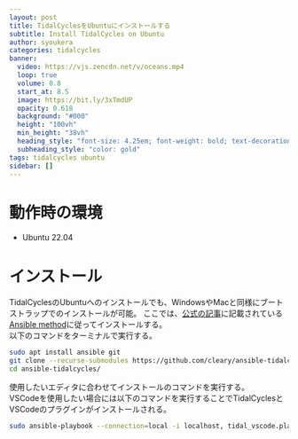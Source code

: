 ```yaml
---
layout: post
title: TidalCyclesをUbuntuにインストールする
subtitle: Install TidalCycles on Ubuntu
author: syoukera
categories: tidalcycles
banner:
  video: https://vjs.zencdn.net/v/oceans.mp4
  loop: true
  volume: 0.8
  start_at: 8.5
  image: https://bit.ly/3xTmdUP
  opacity: 0.618
  background: "#000"
  height: "100vh"
  min_height: "38vh"
  heading_style: "font-size: 4.25em; font-weight: bold; text-decoration: underline"
  subheading_style: "color: gold"
tags: tidalcycles ubuntu
sidebar: []
---
```


# 動作時の環境

- Ubuntu 22.04

# インストール

TidalCyclesのUbuntuへのインストールでも、WindowsやMacと同様にブートストラップでのインストールが可能。 
ここでは、[公式の記事](https://tidalcycles.org/docs/getting-started/linux_install/)に記載されている[Ansible method](https://github.com/cleary/ansible-tidalcycles)に従ってインストールする。  
以下のコマンドをターミナルで実行する。  

```bash
sudo apt install ansible git
git clone --recurse-submodules https://github.com/cleary/ansible-tidalcycles.git
cd ansible-tidalcycles/
```

使用したいエディタに合わせてインストールのコマンドを実行する。  
VSCodeを使用したい場合には以下のコマンドを実行することでTidalCyclesとVSCodeのプラグインがインストールされる。  

```bash
sudo ansible-playbook --connection=local -i localhost, tidal_vscode.play.yml
```
